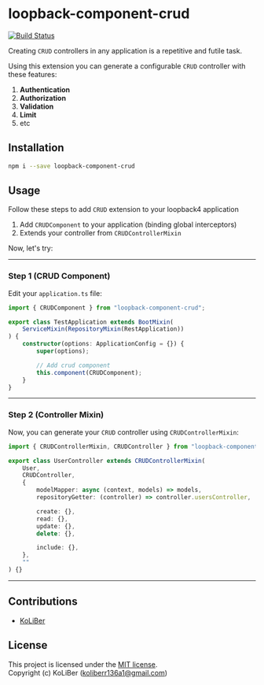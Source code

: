 # loopback-component-crud

[![Build Status](https://travis-ci.com/loopback4/loopback-component-crud.svg?branch=master)](https://travis-ci.com/loopback4/loopback-component-crud)

Creating `CRUD` controllers in any application is a repetitive and futile task.

Using this extension you can generate a configurable `CRUD` controller with these features:

1. **Authentication**
2. **Authorization**
3. **Validation**
4. **Limit**
5. etc

## Installation

```bash
npm i --save loopback-component-crud
```

## Usage

Follow these steps to add `CRUD` extension to your loopback4 application

1. Add `CRUDComponent` to your application (binding global interceptors)
2. Extends your controller from `CRUDControllerMixin`

Now, let's try:

---

### Step 1 (CRUD Component)

Edit your `application.ts` file:

```ts
import { CRUDComponent } from "loopback-component-crud";

export class TestApplication extends BootMixin(
    ServiceMixin(RepositoryMixin(RestApplication))
) {
    constructor(options: ApplicationConfig = {}) {
        super(options);

        // Add crud component
        this.component(CRUDComponent);
    }
}
```

---

### Step 2 (Controller Mixin)

Now, you can generate your `CRUD` controller using `CRUDControllerMixin`:

```ts
import { CRUDControllerMixin, CRUDController } from "loopback-component-crud";

export class UserController extends CRUDControllerMixin(
    User,
    CRUDController,
    {
        modelMapper: async (context, models) => models,
        repositoryGetter: (controller) => controller.usersController,

        create: {},
        read: {},
        update: {},
        delete: {},

        include: {},
    },
    ""
) {}
```

---

## Contributions

-   [KoLiBer](https://www.linkedin.com/in/mohammad-hosein-nemati-665b1813b/)

## License

This project is licensed under the [MIT license](LICENSE).  
Copyright (c) KoLiBer (koliberr136a1@gmail.com)
